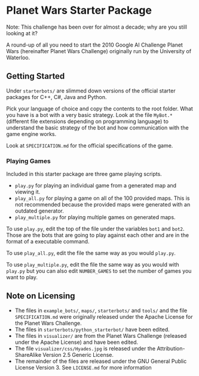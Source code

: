 # Planet Wars Starter Package
Note: This challenge has been over for almost a decade; why are you still 
looking at it?

A round-up of all you need to start the 2010 Google AI Challenge Planet Wars 
(hereinafter Planet Wars Challenge) originally run by the University of Waterloo.

## Getting Started
Under `starterbots/` are slimmed down versions of the official starter packages 
for C++, C#, Java and Python.

Pick your language of choice and copy the contents to the root folder.
What you have is a bot with a very basic strategy.
Look at the file `MyBot.*` (different file extensions depending on programming 
language) to understand the basic strategy of the bot and how communication 
with the game engine works.

Look at `SPECIFICATION.md` for the official specifications of the game.

### Playing Games
Included in this starter package are three game playing scripts.
* `play.py` for playing an individual game from a generated map and viewing it.
* `play_all.py` for playing a game on all of the 100 provided maps. This is 
not recommended because the provided maps were generated with an outdated 
generator.
* `play_multiple.py` for playing multiple games on generated maps.

To use `play.py`, edit the top of the file under the variables `bot1` and 
`bot2`.
Those are the bots that are going to play against each other and are in the 
format of a executable command.

To use `play_all.py`, edit the file the same way as you would `play.py`.

To use `play_multiple.py`, edit the file the same way as you would with 
`play.py` but you can also edit `NUMBER_GAMES` to set the number of games you 
want to play.

## Note on Licensing
* The files in `example_bots/`, `maps/`, `starterbots/` and `tools/` and the 
file `SPECIFICATION.md` were originally released under the Apache License for 
the Planet Wars Challenge.
* The files in `starterbots/python_starterbot/` have been edited.
* The files in `visualizer/` are from the Planet Wars Challenge (released under
the Apache License) and have been edited.
* The file `visualizer/css/Hyades.jpg` is released under the Attribution-
ShareAlike Version 2.5 Generic License.
* The remainder of the files are released under the GNU General Public License 
Version 3. See `LICENSE.md` for more information
